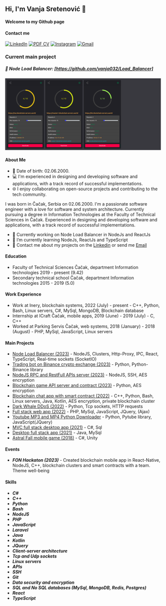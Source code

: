 ## Hi, I'm Vanja Sretenović 👋
#### Welcome to my Github page

#### Contact me
[![LinkedIn](https://img.shields.io/badge/-LinkedIn-blue?style=flat-square&logo=Linkedin&logoColor=white&link=https://www.linkedin.com/in/vanja-sretenovic-ca)](https://www.linkedin.com/in/vanja-sretenovic-ca)
[![PDF CV](https://img.shields.io/badge/-PDF%20CV-red?style=flat-square&logo=Adobe%20Acrobat%20Reader&logoColor=white&link=https://github.com/vanja032/vanja032/blob/main/Vanja_Sretenovic-backend_developer.pdf)](https://github.com/vanja032/vanja032/blob/main/Vanja_Sretenovic-backend_developer.pdf)
[![Instagram](https://img.shields.io/badge/-Instagram-E4405F?style=flat-square&logo=instagram&logoColor=white&link=https://www.instagram.com/vanja_7777)](https://www.instagram.com/vanja_7777)
[![Gmail](https://img.shields.io/badge/-Gmail-D14836?style=flat-square&logo=Gmail&logoColor=white&link=mailto:sretenovic.vanja32@gmail.com)](mailto:sretenovic.vanja32@gmail.com)

### Current main project

##### 🔗 Node Load Balancer: [https://github.com/vanja032/Load_Balancer]
![Node Load Balancer](https://raw.githubusercontent.com/vanja032/Load_Balancer/main/Screens/Screen_02.png)

<!--
## My GitHub Stats
-->

#### About Me

  - 📅 Date of birth: 02.06.2000.
  - 💻 I'm experienced in designing and developing software and applications, with a track record of successful implementations.
  - 🌐 I enjoy collaborating on open-source projects and contributing to the tech community.

I was born in Čačak, Serbia on 02.06.2000. I'm a passionate software engineer with a love for software and system architecture. Currently pursuing a degree in Information Technologies at the Faculty of Technical Sciences in Čačak. Experienced in designing and developing software and applications, with a track record of successful implementations.

- :hammer: Currently working on Node Load Balancer in NodeJs and ReactJs
- :book: I’m currently learning NodeJs, ReactJs and TypeScript
- 💬 Contact me about my projects on the [Linkedin](https://www.linkedin.com/in/vanja-sretenovic-ca/) or send me [Email](mailto:sretenovic.vanja32@gmail.com)

#### Education
- Faculty of Technical Sciences Čačak, department Information technologies 2019 - present (9.42)
- Secondary technical school Čačak, department Information technologies 2015 - 2019 (5.0)

#### Work Experience
- Work at Inery, blockchain systems, 2022 (July) - present - C++, Python, Bash, Linux servers, C#, MySql, MongoDB, Blockchain database
- Internship at ICraft Čačak, mobile apps, 2019 (June) - 2019 (July) - C, C++
- Worked at Parking Servis Čačak, web systems, 2018 (January) - 2018 (August) - PHP, MySql, JavaScript, Linux servers

#### Main Projects
- [Node Load Balancer (2023)](https://github.com/vanja032/Load_Balancer) - NodeJS, Clusters, Http-Proxy, IPC, React, TypeScript, Real-time sockets (SocketIO)
- [Trading bot on Binance crypto exchange (2023)](https://github.com/vanja032/TradingBot) - Python, Python-Binance library
- [NodeJS RPC and RestFull APIs server (2023)](https://github.com/vanja032/BackendServer) - NodeJS, SSH, AES encryption
- [Blockchain game API server and contract (2023)](https://github.com/vanja032/BlockchainGame) - Python, AES encryption
- [Blockchain chat app with smart contract (2022)](https://github.com/vanja032/BlockchainChatApp) - C++, Python, Bash, Linux servers, Java, Kotlin, AES encryption, private blockchain cluster
- [Dark Whale DDoS (2022)](https://github.com/vanja032/DarkWhaleDDOS) - Python, Tcp sockets, HTTP requests
- [Full stack web app (2022)](https://github.com/vanja032/FullStackWeb) - PHP, MySql, JavaScript, JQuery, (Ajax)
- [Youtube MP3 and MP4 Python Downloader](https://github.com/vanja032/youtube_python_downloader) - Python, Pytube library, JavaScript(JQuery)
- [MVC full stack desktop app (2021)](https://github.com/vanja032/FullStackApp) - C#, Sql
- [Desktop full stack app (2021)](https://github.com/vanja032/FullStackDesktopApp) - Java, MySql
- [Astral Fall mobile game (2018)](https://github.com/vanja032/Astral-Fall-Game-Normal-Version) - C#, Unity

#### Events
- ***FON Hackaton (2023)*** - Created blockchain mobile app in React-Native, NodeJS, C++, blockchain clusters and smart contracts with a team. Theme well-being

#### Skills
- ***C#***
- ***C++***
- ***Python***
- ***Bash***
- ***NodeJS***
- ***PHP***
- ***JavaScript***
- ***Laravel***
- ***Java***
- ***Kotlin***
- ***JQuery***
- ***Client-server architecture***
- ***Tcp and Udp sockets***
- ***Linux servers***
- ***APIs***
- ***SSH***
- ***Git***
- ***Data security and encryption***
- ***SQL and No SQL databases (MySql, MongoDB, Redis, Postgres)***
- ***React***
- ***TypeScript***


<!--
**vanja032/vanja032** is a ✨ _special_ ✨ repository because its `README.md` (this file) appears on your GitHub profile.

Here are some ideas to get you started:

- 🔭 I’m currently working on ...
- 🌱 I’m currently learning ...
- 👯 I’m looking to collaborate on ...
- 🤔 I’m looking for help with ...
- 💬 Ask me about ...
- 📫 How to reach me: ...
- 😄 Pronouns: ...
- ⚡ Fun fact: ...
-->
